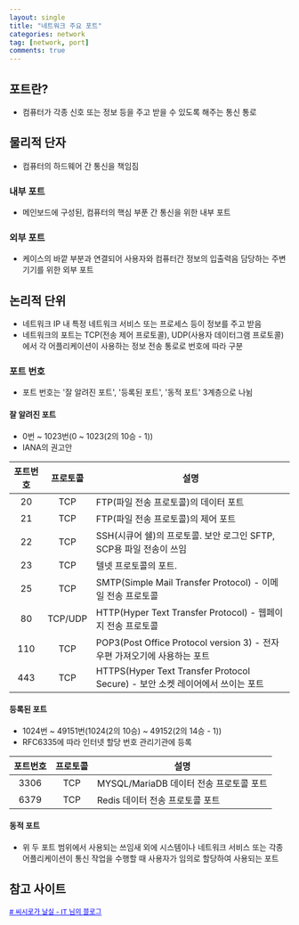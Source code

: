 ```yaml
---
layout: single
title: "네트워크 주요 포트"
categories: network
tag: [network, port]
comments: true
---
```


## 포트란?
- 컴퓨터가 각종 신호 또는 정보 등을 주고 받을 수 있도록 해주는 통신 통로

## 물리적 단자
- 컴퓨터의 하드웨어 간 통신을 책임짐

### 내부 포트
- 메인보드에 구성된, 컴퓨터의 핵심 부푼 간 통신을 위한 내부 포트

### 외부 포트
- 케이스의 바깥 부분과 연결되어 사용자와 컴퓨터간 정보의 입출력음 담당하는 주변 기기를 위한 외부 포트

## 논리적 단위
- 네트워크 IP 내 특정 네트워크 서비스 또는 프로세스 등이 정보를 주고 받음
- 네트워크의 포트는 TCP(전송 제어 프로토콜), UDP(사용자 데이터그램 프로토콜)에서 각 어플리케이션이 사용하는 정보 전송 통로로 번호에 따라 구분

### 포트 번호
- 포트 번호는 '잘 알려진 포트', '등록된 포트', '동적 포트' 3계층으로 나뉨 

#### 잘 알려진 포트
- 0번 ~ 1023번(0 ~ 1023(2의 10승 - 1))
- IANA의 권고안

| 포트번호 |  프로토콜   | 설명                                                              |
|:----:|:-------:|-----------------------------------------------------------------|
|  20  |   TCP   | FTP(파일 전송 프로토콜)의 데이터 포트                                         |
|  21  |   TCP   | FTP(파일 전송 프로토콜)의 제어 포트                                          |
|  22  |   TCP   | SSH(시큐어 쉘)의 프로토콜. 보안 로그인 SFTP, SCP용 파일 전송이 쓰임                   |
|  23  |   TCP   | 텔넷 프로토콜의 포트.                                                    |
|  25  |   TCP   | SMTP(Simple Mail Transfer Protocol) - 이메일 전송 프로토콜               |
|  80  | TCP/UDP | HTTP(Hyper Text Transfer Protocol) - 웹페이지 전송 프로토콜               |
| 110  | TCP | POP3(Post Office Protocol version 3) - 전자우편 가져오기에 사용하는 포트       |
| 443  | TCP | HTTPS(Hyper Text Transfer Protocol Secure) - 보안 소켓 레이어에서 쓰이는 포트 |

#### 등록된 포트
- 1024번 ~ 49151번(1024(2의 10승) ~ 49152(2의 14승 - 1))
- RFC6335에 따라 인터넷 할당 번호 관리기관에 등록

| 포트번호 |  프로토콜   | 설명                           |
|:----:|:-------:|------------------------------|
| 3306 |   TCP   | MYSQL/MariaDB 데이터 전송 프로토콜 포트 |
| 6379 |   TCP   | Redis 데이터 전송 프로토콜 포트         |

#### 동적 포트
- 위 두 포트 범위에서 사용되는 쓰임새 외에 시스템이나 네트워크 서비스 또는 각종 어플리케이션이 통신 작업을 수행할 때 사용자가 임의로 할당하여 사용되는 포트


## 참고 사이트
<a href='https://wnw1005.tistory.com/559' target='_blank' style="color:blue; font-size:12px;"># 씨시로가 날실 - IT 님의 블로그</a>
